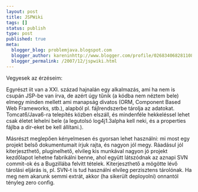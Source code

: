 ```yaml
---
layout: post
title: JSPWiki
tags: []
status: publish
type: post
published: true
meta:
  blogger_blog: problemjava.blogspot.com
  blogger_author: kareninhttp://www.blogger.com/profile/02683406828110839343noreply@blogger.com
  blogger_permalink: /2007/12/jspwiki.html
---
```

Vegyesek az érzéseim:

  
Egyrészt iit van a XXI. század hajnalán egy alkalmazás, ami ha nem is csupán
JSP-be van írva, de azért úgy tűnik (a kódba nem néztem bele) elmegy minden
mellett ami manapság divatos (ORM, Component Based Web Frameworks, stb.),
alapból pl. fájlrendszerbe tárolja az adatokat. Tomcat6/Java6-ra telepítés
közben elszáll, és mindenféle hekkeléssel lehet csak életet lehelni bele (a
legutolsó log4j1.3alpha kell neki, és a properties fájlba a dir-eket be kell
állítani.).

  
Másrészt meglepően kényelmesen és gyorsan lehet használni: mi most egy projekt
belső dokumentumait írjuk rajta, és nagyon jól megy. Ráadásul jól
kiterjeszthető, pluginelhető, elvileg kis munkával nagyon jó projekt
kezdőlapot lehetne fabrikálni benne, ahol együtt látszódnak az aznapi SVN
commit-ok és a Bugzillába felvitt tételek. Kiterjeszthető a mögötte lévő
tárolási eljárás is, pl. SVN-t is tud használni elvileg perzisztens tárolónak.
Ha meg nem akarunk semmi extrát, akkor (ha sikerült deployolni) onnantól
tényleg zero config.

